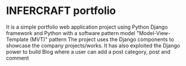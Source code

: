 # INFERCRAFT portfolio
It is a simple portfolio web application project using Python Django framework and Python with a software pattern model "Model-View-Template (MVT)" pattern 
The project uses the Django components to showcase the company projects/works. 
It has also exploited the Django power to build Blog where a user can add a post category, post and comment
